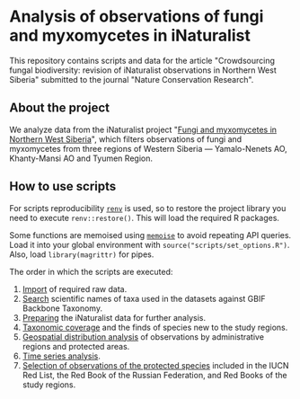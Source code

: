 # Analysis of observations of fungi and myxomycetes in iNaturalist

This repository contains scripts and data for the article "Crowdsourcing fungal biodiversity: revision of iNaturalist observations in Northern West Siberia" submitted to the journal "Nature Conservation Research".

## About the project

We analyze data from the iNaturalist project "[Fungi and myxomycetes in Northern West Siberia](https://www.inaturalist.org/projects/fungi-and-myxomycetes-in-northern-west-siberia)", which filters observations of fungi and myxomycetes from three regions of Western Siberia — Yamalo-Nenets AO, Khanty-Mansi AO and Tyumen Region.

## How to use scripts

For scripts reproducibility [`renv`](https://rstudio.github.io/renv/index.html) is used, so to restore the project library you need to execute `renv::restore()`. This will load the required R packages.

Some functions are memoised using [`memoise`](https://memoise.r-lib.org/) to avoid repeating API queries. Load it into your global environment with `source("scripts/set_options.R")`. Also, load `library(magrittr)` for pipes.

The order in which the scripts are executed:

1. [Import](scripts/1_data_import.R) of required raw data.
2. [Search](scripts/2_sci_names_lookup.R) scientific names of taxa used in the datasets against GBIF Backbone Taxonomy.
3. [Preparing](scripts/3_data_preparation.R) the iNaturalist data for further analysis.
4. [Taxonomic coverage](scripts/4_taxonomy_analysis.R) and the finds of species new to the study regions.
5. [Geospatial distribution analysis](scripts/5_geographic_coverage.R) of observations by administrative regions and protected areas.
6. [Time series analysis](scripts/6_temporal_coverage.R).
7. [Selection of observations of the protected species](scripts/6_protected_species.R) included in the IUCN Red List, the Red Book of the Russian Federation, and Red Books of the study regions.
